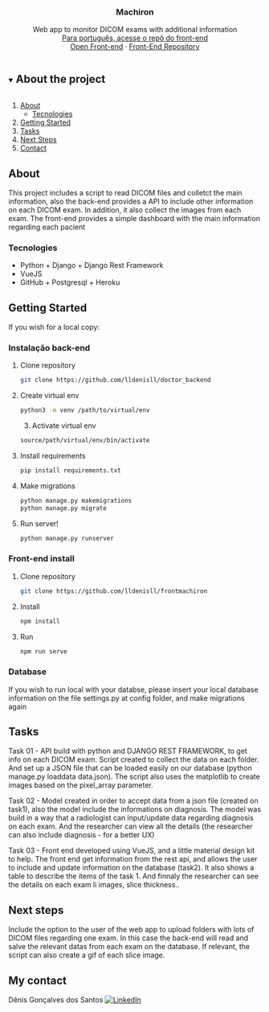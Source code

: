 <h3 align="center">Machiron</h3>

  <p align="center">
    Web app to monitor DICOM exams with additional information
    <br />
     <a href="https://github.com/lldenisll/frontmachiron" target="blank">Para português, acesse o repô do front-end</a>
    <br />
    <a href="https://lldenisll.github.io/#/" target="blank">Open Front-end</a>
    ·
    <a href="https://github.com/lldenisll/frontmachiron" target="blank">Front-End Repository</a>
   </p>
</p>



<!-- TABLE OF CONTENTS -->
<details open="open">
  <summary><h2 style="display: inline-block">About the project</h2></summary>
  <ol>
    <li>
      <a href="#about">About</a>
      <ul>
        <li><a href="#tecnologies">Tecnologies</a></li>
      </ul>
    </li>
    <li>
      <a href="#getting-started">Getting Started</a>
    </li>
    <li><a href="#tasks">Tasks</a></li>
    <li><a href="#next-steps">Next Steps</a></li>
    <li><a href="#my-contact">Contact</a></li>
  </ol>
</details>



<!-- ABOUT THE PROJECT -->
## About
This project includes a script to read DICOM files and colletct the main information, also the back-end provides a API to include other information
on each DICOM exam. In addition, it also collect the images from each exam. The front-end provides a simple dashboard with the main information
regarding each pacient

### Tecnologies

* []() Python + Django + Django Rest Framework
* []() VueJS
* []() GitHub + Postgresql + Heroku



<!-- GETTING STARTED -->
## Getting Started

If you wish for a local copy:

### Instalação back-end

1. Clone repository
   ```sh
   git clone https://github.com/lldenisll/doctor_backend
   ```
2. Create virtual env
   ```sh
   python3 -m venv /path/to/virtual/env
   ```
   3. Activate virtual env
   ```sh
   source/path/virtual/env/bin/activate
   ```
3. Install requirements
   ```sh
   pip install requirements.txt
   ```
3. Make migrations
   ```sh
   python manage.py makemigrations
   python manage.py migrate
   ```
3. Run server!
   ```sh
   python manage.py runserver
   ```
### Front-end install

1. Clone repository
   ```sh
   git clone https://github.com/lldenisll/frontmachiron
   ```
2. Install
   ```sh
   npm install
   ```
3. Run
   ```sh
   npm run serve
   ```
### Database
If you wish to run local with your databse, please insert your local database information on the file settings.py at config folder, and make migrations again

## Tasks

Task 01 - API build with python and DJANGO REST FRAMEWORK, to get info on each DICOM exam. Script created to collect the data on each folder. And set up a JSON file that can
be loaded easily on our database (python manage.py loaddata data.json). The script also uses the matplotlib to create images based on the pixel_array parameter.

Task 02 - Model created in order to accept data from a json file (created on task1), also the model include the informations on diagnosis. The model was build in a way that
a radiologist can input/update data regarding diagnosis on each exam. And the researcher can view all the details (the researcher can also include diagnosis - for a better UX) 

Task 03 - Front end developed using VueJS, and a little material design kit to help. The front end get information from the rest api, and allows the user to 
include and update information on the database (task2). It also shows a table to describe the items of the task 1. And finnaly the researcher can see the details on each exam li images, slice thickness..

## Next steps
Include the option to the user of the web app to upload folders with lots of DICOM files regarding one exam. In this case the back-end will read and salve the
relevant datas from each exam on the database. If relevant, the script can also create a gif of each slice image.


## My contact

Dênis Gonçalves dos Santos 
[![LinkedIn][linkedin-shield]][linkedin-url]



[linkedin-shield]: https://img.shields.io/badge/-LinkedIn-black.svg?style=for-the-badge&logo=linkedin&colorB=555
[linkedin-url]: https://www.linkedin.com/in/denis142/
